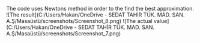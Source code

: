 The code uses Newtons method in order to the find the best approximation.
![The result](C:/Users/Hakan/OneDrive - SEDAT TAHİR TÜK. MAD. SAN. A.Ş/Masaüstü/screenshots/Screenshot_8.png)
![The actual value](C:/Users/Hakan/OneDrive - SEDAT TAHİR TÜK. MAD. SAN. A.Ş/Masaüstü/screenshots/Screenshot_7.png)
